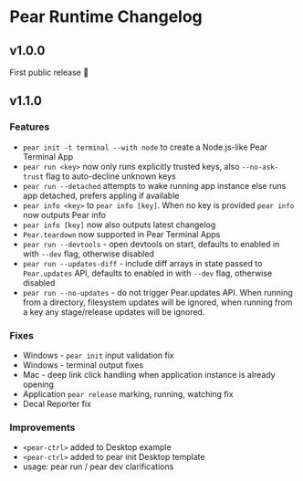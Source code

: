 # Pear Runtime Changelog

## v1.0.0

First public release 🍐

## v1.1.0

### Features

- `pear init -t terminal --with node` to create a Node.js-like Pear Terminal App
- `pear run <key>` now only runs explicitly trusted keys, also `--no-ask-trust` flag to auto-decline unknown keys
- `pear run --detached` attempts to wake running app instance else runs app detached, prefers appling if available
- `pear info <key>` to `pear info [key]`. When no key is provided `pear info` now outputs Pear info
- `pear info [key]` now also outputs latest changelog
- `Pear.teardown` now supported in Pear Terminal Apps
- `pear run --devtools` - open devtools on start, defaults to enabled in with `--dev` flag, otherwise disabled
- `pear run --updates-diff` - include diff arrays in state passed to `Pear.updates` API, defaults to enabled in with `--dev` flag, otherwise disabled
- `pear run --no-updates` - do not trigger Pear.updates API. When running from a directory, filesystem updates will be ignored, when running from a key any stage/release updates will be ignored.

### Fixes

- Windows - `pear init` input validation fix
- Windows - terminal output fixes
- Mac - deep link click handling when application instance is already opening
- Application `pear release` marking, running, watching fix
- Decal Reporter fix

### Improvements

- `<pear-ctrl>` added to Desktop example
- `<pear-ctrl>` added to pear init Desktop template
- usage: pear run / pear dev clarifications